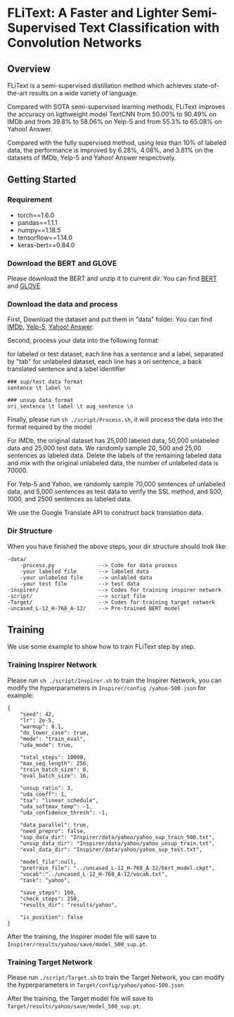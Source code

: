 # FLiText:  A Faster and Lighter Semi-Supervised Text Classification with Convolution Networks
## Overview
FLiText is a semi-supervised distillation method which achieves state-of-the-art results on a wide variety of language.

Compared with SOTA semi-supervised learning methods, FLiText improves the accuracy on ligthweight model TextCNN from 50.00% to 90.49% on IMDb and from 39.8% to 58.06% on Yelp-5 and from 55.3% to 65.08% on Yahoo! Answer.

Compared with the fully supervised method, using less than 10% of labeled data, the performance is improved by 6.28%, 4.08%, and 3.81% on the datasets of IMDb, Yelp-5 and Yahoo! Answer respectively.


## Getting Started
### Requirement
- torch==1.6.0
- pandas==1.1.1
- numpy==1.18.5
- tensorflow==1.14.0
- keras-bert==0.84.0

### Download the BERT and GLOVE
Please download the BERT and unzip it to current dir. You can find [BERT](https://github.com/google-research/bert) and [GLOVE]()

### Download the data and process
First, Download the dataset and put them in "data" folder. You can find [IMDb](https://www.kaggle.com/lakshmi25npathi/imdb-dataset-of-50k-movie-reviews), [Yelp-5](https://www.kaggle.com/yelp-dataset/yelp-dataset), [Yahoo! Answer](https://github.com/LC-John/Yahoo-Answers-Topic-Classification-Dataset).

Second, process your data into the following format:

for labeled or test dataset, each line has a sentence and a label, separated by "tab"
for unlabeled dataset, each line has a ori sentence, a back translated sentence and a label identifier
```
### sup/test data format
sentence \t label \n

### unsup data format
ori_sentence \t label \t aug_sentence \n
```
Finally, please run `sh ./script/Process.sh`, it will process the data into the format required by the model

For IMDb, the original dataset has 25,000 labeled data, 50,000 unlabeled data and 25,000 test data. We randomly sample 20, 500 and
25,00 sentences as labeled data. Delete the labels of the remaining labeled data and mix with the original unlabeled data, 
the number of unlabeled data is 70000.

For Yelp-5 and Yahoo, we randomly sample 70,000 sentences of unlabeled data, and 5,000 sentences as test data to verify the SSL
method, and 500, 1000, and 2500 sentences as labeled data.

We use the Google Translate API to construct back translation data.

### Dir Structure
When you have finished the above steps, your dir structure should look like:
```
-data/
    -process.py              --> Code for data process
    -your labeled file       --> labeled data
    -your unlabeled file     --> unlabled data
    -your test file          --> test data
-inspirer/                   --> Codes for training inspirer network
-script/                     --> script file
-Target/                     --> Codes for training target network
-uncased_L-12_H-768_A-12/    --> Pre-trained BERT model
```

## Training
We use some example to show how to train FLiText step by step.

### Training Inspirer Network
Please run `sh ./script/Inspirer.sh` to train the Inspirer Network, you can modify the hyperparameters in `Inspirer/config
/yahoo-500.json` for example:
```
{
    "seed": 42,
    "lr": 2e-5,
    "warmup": 0.1,
    "do_lower_case": true,
    "mode": "train_eval",
    "uda_mode": true,

    "total_steps": 10000,
    "max_seq_length": 256,
    "train_batch_size": 8,
    "eval_batch_size": 16,

    "unsup_ratio": 3,
    "uda_coeff": 1,
    "tsa": "linear_schedule",
    "uda_softmax_temp": -1,
    "uda_confidence_thresh": -1,

    "data_parallel": true,
    "need_prepro": false,
    "sup_data_dir": "Inspirer/data/yahoo/yahoo_sup_train_500.txt",
    "unsup_data_dir": "Inspirer/data/yahoo/yahoo_unsup_train.txt",
    "eval_data_dir": "Inspirer/data/yahoo/yahoo_sup_test.txt",

    "model_file":null,
    "pretrain_file": "../uncased_L-12_H-768_A-12/bert_model.ckpt",
    "vocab":"../uncased_L-12_H-768_A-12/vocab.txt",
    "task": "yahoo",

    "save_steps": 100,
    "check_steps": 250,
    "results_dir": "results/yahoo",

    "is_position": false
}
```
After the training, the Inspirer model file will save to `Inspirer/results/yahoo/save/model_500_sup.pt`.

### Training Target Network
Please run `./script/Target.sh` to train the Target Network, you can modify the hyperparameters in `Target/config/yahoo/yahoo-500.json`

After the training, the Target model file will save to `Target/results/yahoo/save/model_500_sup.pt`.


